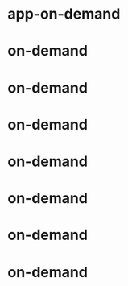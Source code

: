 # app-on-demand
# on-demand
# on-demand
# on-demand
# on-demand
# on-demand
# on-demand
# on-demand
